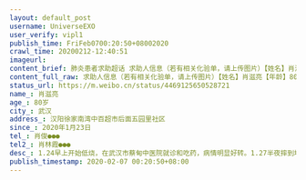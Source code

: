 ```yaml
---
layout: default_post
username: UniverseEXO
user_verify: vipl1
publish_time: FriFeb0700:20:50+08002020
crawl_time: 20200212-12:40:51
imageurl: 
content_brief: 肺炎患者求助超话 求助人信息（若有相关化验单，请上传图片）【姓名】肖滋亮【年龄】80岁【所在城市】武汉【所在小区、社区】汉阳徐家南湾 中百超市后面 五园里社区 【患病时间】2020年1月23日【联系方式】肖俊 ●●●【其他紧急联系人】肖林霞 ●●●【病情描述】 1.24早上 开 ...全文
content_full_raw: 求助人信息（若有相关化验单，请上传图片）【姓名】肖滋亮【年龄】80岁【所在城市】武汉【所在小区、社区】汉阳徐家南湾中百超市后面五园里社区【患病时间】2020年1月23日【联系方式】肖俊●●●【其他紧急联系人】肖林霞●●●【病情描述】1.24早上开始低烧，在武汉市蔡甸中医院就诊和吃药，病情明显好转。1.27半夜摔到地上不能起来，躺地上估计一个小时，又开始发烧1.28，在武汉市蔡甸人民医院拍了肺部CT，诊断为病毒性肺炎，输液2天1.30武汉市蔡甸区人民医院发热门诊，说没针和药了，家人就带病人去汉阳医院打针，打了五天针，并诊断为疑似病例2.4在汉阳医院做了核酸检测，通知说3天出结果2.5在家里因为浑身无力，摔倒在地，完全不能动，身体状况急转直下症状：持续发烧，没有干咳，没有呼吸困难目前的困难是，汉阳的家里就只有一个人在照顾，现在爹爹又起不来床，背不动，打不了针，但是爹爹已经持续发烧三天了，意识模糊，再不打针就真的不行了，我们真的很着急，不想眼看着爹爹就这样走了，因为交通管制，我们也去不了，只能干着急，爹爹现在都已经快要放弃了，想回蔡甸也回不了，亲人都不在身边，老人心里都崩塌了，怕老人熬不到核酸检测的结果出来。恳求:恳求相关部门安排老人就近住院治疗，或者有没有热心的熟悉医学技能的志愿者能上门给老人家打针，或者帮忙把老人抬出来，去医院门诊打针。恳求有关部门快点出核酸检测的结果，老人等不了了。恳求社区排查的时候能够优先排查，让老人尽快得到救治。
status_url: https://m.weibo.cn/status/4469125650528721
name_: 肖滋亮
age_: 80岁
city_: 武汉
address_: 汉阳徐家南湾中百超市后面五园里社区
since_: 2020年1月23日
tel_: 肖俊●●●
tel2_: 肖林霞●●●
desc_: 1.24早上开始低烧，在武汉市蔡甸中医院就诊和吃药，病情明显好转。1.27半夜摔到地上不能起来，躺地上估计一个小时，又开始发烧1.28，在武汉市蔡甸人民医院拍了肺部CT，诊断为病毒性肺炎，输液2天1.30武汉市蔡甸区人民医院发热门诊，说没针和药了，家人就带病人去汉阳医院打针，打了五天针，并诊断为疑似病例2.4在汉阳医院做了核酸检测，通知说3天出结果2.5在家里因为浑身无力，摔倒在地，完全不能动，身体状况急转直下症状持续发烧，没有干咳，没有呼吸困难目前的困难是，汉阳的家里就只有一个人在照顾，现在爹爹又起不来床，背不动，打不了针，但是爹爹已经持续发烧三天了，意识模糊，再不打针就真的不行了，我们真的很着急，不想眼看着爹爹就这样走了，因为交通管制，我们也去不了，只能干着急，爹爹现在都已经快要放弃了，想回蔡甸也回不了，亲人都不在身边，老人心里都崩塌了，怕老人熬不到核酸检测的结果出来。恳求恳求相关部门安排老人就近住院治疗，或者有没有热心的熟悉医学技能的志愿者能上门给老人家打针，或者帮忙把老人抬出来，去医院门诊打针。恳求有关部门快点出核酸检测的结果，老人等不了了。恳求社区排查的时候能够优先排查，让老人尽快得到救治。
publish_timestamp: 2020-02-07 00:20:50+08:00
---
```

